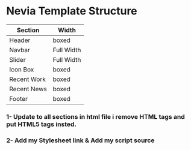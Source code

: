# Nevia Template Structure 

Section | Width
------------ | -------------
Header | boxed
Navbar | Full Width
Slider | Full Width
Icon Box | boxed
Recent Work | boxed
Recent News | boxed
Footer | boxed 

### 1- Update to all sections in html file i remove HTML tags and put HTML5 tags insted.

### 2- Add my  Stylesheet link  & Add my script source 